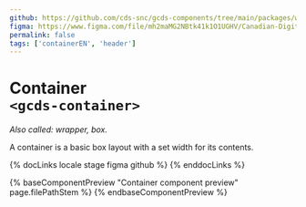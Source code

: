 ```yaml
---
github: https://github.com/cds-snc/gcds-components/tree/main/packages/web/src/components/gcds-container
figma: https://www.figma.com/file/mh2maMG2NBtk41k1O1UGHV/Canadian-Digital-Service%E2%80%A8---GC-Design-System?type=design&node-id=6660-15761&mode=design&t=yAHkop3p7GgECtHy-0
permalink: false
tags: ['containerEN', 'header']
---
```


# Container<br>`<gcds-container>`

_Also called: wrapper, box._

A container is a basic box layout with a set width for its contents.

{% docLinks locale stage figma github %}
{% enddocLinks %}

{% baseComponentPreview "Container component preview" page.filePathStem %}
{% endbaseComponentPreview %}

